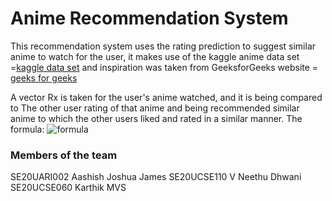 # Anime Recommendation System
This recommendation system uses the rating prediction to suggest similar anime
to watch for the user, it makes use of the 
kaggle anime data set =[kaggle data set](https://www.kaggle.com/datasets/CooperUnion/anime-recommendations-database)
and inspiration was taken from 
GeeksforGeeks website = [geeks for geeks](https://www.geeksforgeeks.org/recommendation-system-in-python/)

A vector Rx is taken for the user's anime watched, and it is being compared to 
The other user rating of that anime and being recommended similar anime to which
the other users liked and rated in a similar manner.
The formula:
![formula](%22C:%5CUsers%5CNEETHU%5CDownloads%5CWhatsApp%20Image%202022-05-30%20at%204.32.28%20PM.jpeg%22)

### Members of the team
SE20UARI002    Aashish Joshua James
SE20UCSE110   V Neethu Dhwani
SE20UCSE060   Karthik MVS

